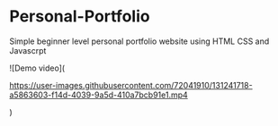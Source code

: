 # Personal-Portfolio
Simple beginner level personal portfolio website using HTML CSS and Javascrpt


![Demo video](

https://user-images.githubusercontent.com/72041910/131241718-a5863603-f14d-4039-9a5d-410a7bcb91e1.mp4

)
